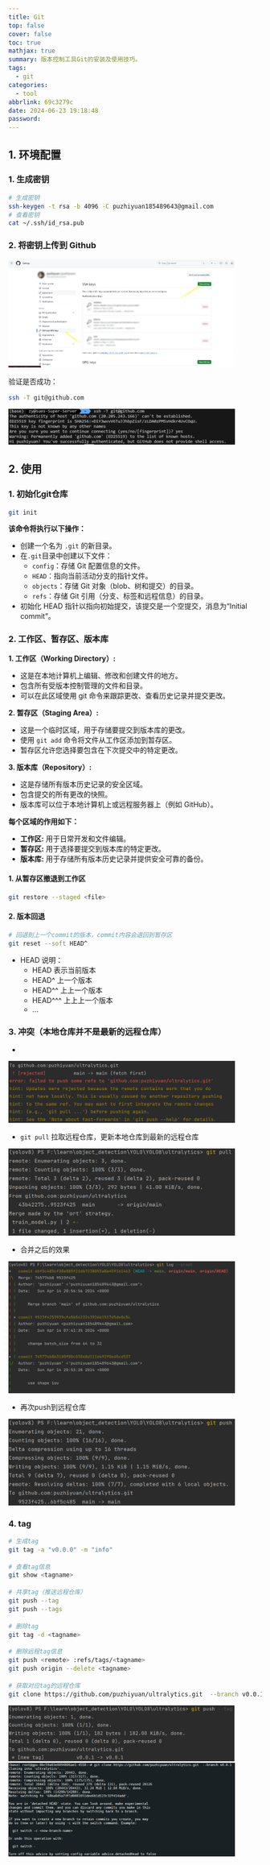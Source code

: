```yaml
---
title: Git
top: false
cover: false
toc: true
mathjax: true
summary: 版本控制工具Git的安装及使用技巧。
tags:
  - git
categories:
  - tool
abbrlink: 69c3279c
date: 2024-06-23 19:18:48
password:
---
```


## 1. 环境配置

### 1. 生成密钥

```bash
# 生成密钥
ssh-keygen -t rsa -b 4096 -C puzhiyuan185489643@gmail.com
# 查看密钥
cat ~/.ssh/id_rsa.pub
```

### 2. 将密钥上传到 Github

<img src="./git/image-20240511135608900.png" alt="上传密钥" style="zoom: 44%;" />

验证是否成功：

```bash
ssh -T git@github.com
```

<img src="./git/image-20240511140200095.png" alt="验证是否上传成功" style="zoom:44%;" />



## 2. 使用

### 1. 初始化git仓库

```bash
git init
```

**该命令将执行以下操作：**

- 创建一个名为 `.git` 的新目录。
- 在`.git`目录中创建以下文件：
  - `config`：存储 Git 配置信息的文件。
  - `HEAD`：指向当前活动分支的指针文件。
  - `objects`：存储 Git 对象（blob、树和提交）的目录。
  - `refs`：存储 Git 引用（分支、标签和远程信息）的目录。
- 初始化 HEAD 指针以指向初始提交，该提交是一个空提交，消息为“Initial commit”。

### 2. 工作区、暂存区、版本库

**1. 工作区（Working Directory）:**

- 这是在本地计算机上编辑、修改和创建文件的地方。
- 包含所有受版本控制管理的文件和目录。
- 可以在此区域使用 git 命令来跟踪更改、查看历史记录并提交更改。

**2. 暂存区（Staging Area）:**

- 这是一个临时区域，用于存储要提交到版本库的更改。
- 使用 `git add` 命令将文件从工作区添加到暂存区。
- 暂存区允许您选择要包含在下次提交中的特定更改。

**3. 版本库（Repository）:**

- 这是存储所有版本历史记录的安全区域。
- 包含提交的所有更改的快照。
- 版本库可以位于本地计算机上或远程服务器上（例如 GitHub）。

**每个区域的作用如下：**

- **工作区:** 用于日常开发和文件编辑。
- **暂存区:** 用于选择要提交到版本库的特定更改。
- **版本库:** 用于存储所有版本历史记录并提供安全可靠的备份。

#### 1. 从暂存区撤退到工作区

```bash
git restore --staged <file>
```

#### 2. 版本回退

```bash
# 回退到上一个commit的版本，commit内容会退回到暂存区
git reset --soft HEAD^
```

- HEAD 说明：
  - HEAD 表示当前版本
  - HEAD^ 上一个版本
  - HEAD^^ 上上一个版本
  - HEAD^^^ 上上上一个版本
  - ...

### 3. 冲突（本地仓库并不是最新的远程仓库）

- 

<img src="./git/image-20240414205641484.png" alt="本地和远程冲突" style="zoom:44%;" />

- `git pull` 拉取远程仓库，更新本地仓库到最新的远程仓库

<img src="./git/image-20240414205724268.png" alt="image-20240414205724268" style="zoom:44%;" />

- 合并之后的效果

<img src="./git/image-20240414210616642.png" alt="合并效果" style="zoom:44%;" />

- 再次push到远程仓库

<img src="./git/image-20240414210410314.png" alt="合并之后重新push" style="zoom:44%;" />

### 4. tag

```bash
# 生成tag
git tag -a "v0.0.0" -m "info"

# 查看tag信息
git show <tagname>

# 共享tag（推送远程仓库）
git push --tag
git push --tags

# 删除tag
git tag -d <tagname>

# 删除远程tag信息
git push <remote> :refs/tags/<tagname>
git push origin --delete <tagname>

# 获取对应tag的远程仓库
git clone https://github.com/puzhiyuan/ultralytics.git  --branch v0.0.1
```

<img src="./git/image-20240416122028236.png" alt="共享tag" style="zoom: 44%;" />

<img src="./git/image-20240416135132003.png" alt="获取指定tag" style="zoom: 44%;" />




